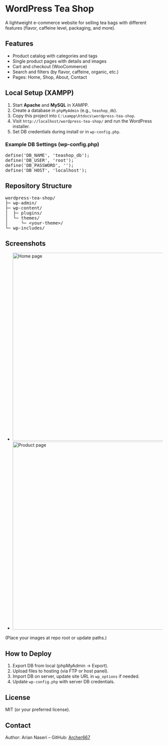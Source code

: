<!DOCTYPE html>
<html lang="en">
<head>
  <meta charset="utf-8" />
  <title>WordPress Tea Shop – README</title>
  <meta name="viewport" content="width=device-width, initial-scale=1" />
</head>
<body>

<h1>WordPress Tea Shop</h1>
<p>A lightweight e-commerce website for selling tea bags with different features (flavor, caffeine level, packaging, and more).</p>

<h2>Features</h2>
<ul>
  <li>Product catalog with categories and tags</li>
  <li>Single product pages with details and images</li>
  <li>Cart and checkout (WooCommerce)</li>
  <li>Search and filters (by flavor, caffeine, organic, etc.)</li>
  <li>Pages: Home, Shop, About, Contact</li>
</ul>

<h2>Local Setup (XAMPP)</h2>
<ol>
  <li>Start <strong>Apache</strong> and <strong>MySQL</strong> in XAMPP.</li>
  <li>Create a database in <code>phpMyAdmin</code> (e.g., <code>teashop_db</code>).</li>
  <li>Copy this project into <code>C:\xampp\htdocs\wordpress-tea-shop</code>.</li>
  <li>Visit <code>http://localhost/wordpress-tea-shop/</code> and run the WordPress installer.</li>
  <li>Set DB credentials during install or in <code>wp-config.php</code>.</li>
</ol>

<h3>Example DB Settings (wp-config.php)</h3>
<pre>
define('DB_NAME', 'teashop_db');
define('DB_USER', 'root');
define('DB_PASSWORD', '');
define('DB_HOST', 'localhost');
</pre>

<h2>Repository Structure</h2>
<pre>
wordpress-tea-shop/
├─ wp-admin/
├─ wp-content/
│  ├─ plugins/
│  └─ themes/
│     └─ &lt;your-theme&gt;/
└─ wp-includes/
</pre>

<h2>Screenshots</h2>
<ul>
  <li><img src="screenshot-home.png" alt="Home page" width="600"></li>
  <li><img src="screenshot-product.png" alt="Product page" width="600"></li>
</ul>
<p>(Place your images at repo root or update paths.)</p>

<h2>How to Deploy</h2>
<ol>
  <li>Export DB from local (phpMyAdmin &rarr; Export).</li>
  <li>Upload files to hosting (via FTP or host panel).</li>
  <li>Import DB on server, update site URL in <code>wp_options</code> if needed.</li>
  <li>Update <code>wp-config.php</code> with server DB credentials.</li>
</ol>

<h2>License</h2>
<p>MIT (or your preferred license).</p>

<h2>Contact</h2>
<p>Author: Arian Naseri – GitHub: <a href="https://github.com/Archer667">Archer667</a></p>

</body>
</html>
